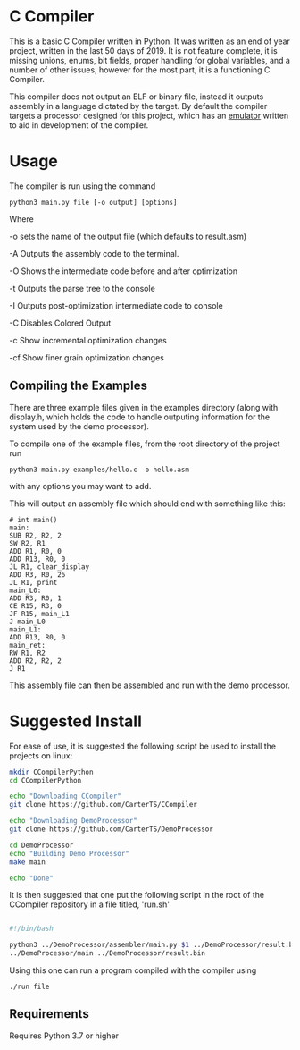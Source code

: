 # C Compiler

This is a basic C Compiler written in Python. It was written as an end of year project, written in the last 50 days of 2019. It is not feature complete, it is missing unions, enums, bit fields, proper handling for global variables, and a number of other issues, however for the most part, it is a functioning C Compiler.

This compiler does not output an ELF or binary file, instead it outputs assembly in a language dictated by the target. By default the compiler targets a processor designed for this project, which has an [emulator](https://www.github.com/CarterTS/DemoProcessor) written to aid in development of the compiler.

# Usage

The compiler is run using the command

```
python3 main.py file [-o output] [options]
```

Where

-o sets the name of the output file (which defaults to result.asm)

-A Outputs the assembly code to the terminal.

-O Shows the intermediate code before and after optimization

-t Outputs the parse tree to the console

-I Outputs post-optimization intermediate code to console

-C Disables Colored Output

-c Show incremental optimization changes

-cf Show finer grain optimization changes

## Compiling the Examples

There are three example files given in the examples directory (along with display.h, which holds the code to handle outputing information for the system used by the demo processor).

To compile one of the example files, from the root directory of the project run

```
python3 main.py examples/hello.c -o hello.asm
```

with any options you may want to add.

This will output an assembly file which should end with something like this:

```
# int main()
main:
SUB R2, R2, 2
SW R2, R1
ADD R1, R0, 0
ADD R13, R0, 0
JL R1, clear_display
ADD R3, R0, 26
JL R1, print
main_L0:
ADD R3, R0, 1
CE R15, R3, 0
JF R15, main_L1
J main_L0
main_L1:
ADD R13, R0, 0
main_ret:
RW R1, R2
ADD R2, R2, 2
J R1
```

This assembly file can then be assembled and run with the demo processor.

# Suggested Install

For ease of use, it is suggested the following script be used to install the projects on linux:

```sh
mkdir CCompilerPython
cd CCompilerPython

echo "Downloading CCompiler"
git clone https://github.com/CarterTS/CCompiler

echo "Downloading DemoProcessor"
git clone https://github.com/CarterTS/DemoProcessor

cd DemoProcessor
echo "Building Demo Processor"
make main

echo "Done"
```

It is then suggested that one put the following script in the root of the CCompiler repository in a file titled, 'run.sh'

```sh

#!/bin/bash

python3 ../DemoProcessor/assembler/main.py $1 ../DemoProcessor/result.bin 
../DemoProcessor/main ../DemoProcessor/result.bin
```

Using this one can run a program compiled with the compiler using

```
./run file
```

## Requirements

Requires Python 3.7 or higher
